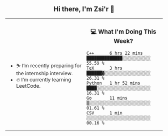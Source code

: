 <h2 align="center"> Hi there, I'm Zsi'r 👋 </h2>

<table>
    <tr>
        <td valign="center" width="50%">
            <ul>
                <li> ⛷️ I’m recently preparing for the internship interview.</li>
                <li> 🔥 I’m currently learning LeetCode.</li>
            </ul>
        </td>
       <td valign="top" width="50%">

<h3 align="center"> 💻 What I'm Doing This Week? </h3>

<!--START_SECTION:waka-->
```text
C++      6 hrs 22 mins   ██████████████░░░░░░░░░░░   55.59 % 
TeX      3 hrs           ██████▓░░░░░░░░░░░░░░░░░░   26.31 % 
Python   1 hr 52 mins    ████░░░░░░░░░░░░░░░░░░░░░   16.31 % 
Go       11 mins         ▒░░░░░░░░░░░░░░░░░░░░░░░░   01.61 % 
CSV      1 min           ░░░░░░░░░░░░░░░░░░░░░░░░░   00.16 % 
```
<!--END_SECTION:waka-->
</td></tr>
</table>
